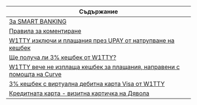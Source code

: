 | Съдържание |
| ---------- |
| [За SMART BANKING](intro.md) |
| [Правила за коментиране](/blog/comment-policy) |
| [W1TTY изключи и плащания през UPAY от натрупване на кешбек](/blog/blog/w1tty-upay) |
| [Ще получа ли 3% кешбек от W1TTY?](/blog/w1tty-cashback/) |
| [W1TTY вече не изплаща кешбек за плащания, направени с помощта на Curve](/blog/w1tty-curve/) |
| [3% кешбек с виртуална дебитна карта Visa от W1TTY](/blog/w1tty) |
| [Кредитната карта - визитна картичка на Дявола](/blog/credit-card) |
